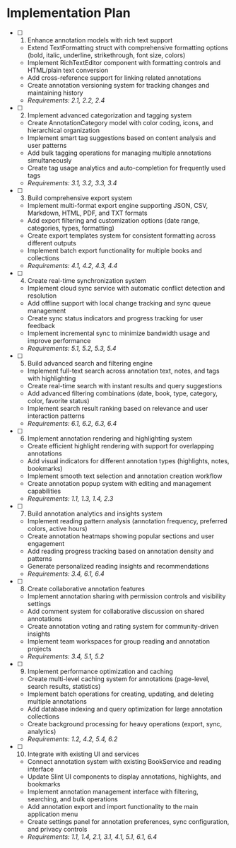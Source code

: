 # Implementation Plan

- [ ] 1. Enhance annotation models with rich text support
  - Extend TextFormatting struct with comprehensive formatting options (bold, italic, underline, strikethrough, font size, colors)
  - Implement RichTextEditor component with formatting controls and HTML/plain text conversion
  - Add cross-reference support for linking related annotations
  - Create annotation versioning system for tracking changes and maintaining history
  - _Requirements: 2.1, 2.2, 2.4_

- [ ] 2. Implement advanced categorization and tagging system
  - Create AnnotationCategory model with color coding, icons, and hierarchical organization
  - Implement smart tag suggestions based on content analysis and user patterns
  - Add bulk tagging operations for managing multiple annotations simultaneously
  - Create tag usage analytics and auto-completion for frequently used tags
  - _Requirements: 3.1, 3.2, 3.3, 3.4_

- [ ] 3. Build comprehensive export system
  - Implement multi-format export engine supporting JSON, CSV, Markdown, HTML, PDF, and TXT formats
  - Add export filtering and customization options (date range, categories, types, formatting)
  - Create export templates system for consistent formatting across different outputs
  - Implement batch export functionality for multiple books and collections
  - _Requirements: 4.1, 4.2, 4.3, 4.4_

- [ ] 4. Create real-time synchronization system
  - Implement cloud sync service with automatic conflict detection and resolution
  - Add offline support with local change tracking and sync queue management
  - Create sync status indicators and progress tracking for user feedback
  - Implement incremental sync to minimize bandwidth usage and improve performance
  - _Requirements: 5.1, 5.2, 5.3, 5.4_

- [ ] 5. Build advanced search and filtering engine
  - Implement full-text search across annotation text, notes, and tags with highlighting
  - Create real-time search with instant results and query suggestions
  - Add advanced filtering combinations (date, book, type, category, color, favorite status)
  - Implement search result ranking based on relevance and user interaction patterns
  - _Requirements: 6.1, 6.2, 6.3, 6.4_

- [ ] 6. Implement annotation rendering and highlighting system
  - Create efficient highlight rendering with support for overlapping annotations
  - Add visual indicators for different annotation types (highlights, notes, bookmarks)
  - Implement smooth text selection and annotation creation workflow
  - Create annotation popup system with editing and management capabilities
  - _Requirements: 1.1, 1.3, 1.4, 2.3_

- [ ] 7. Build annotation analytics and insights system
  - Implement reading pattern analysis (annotation frequency, preferred colors, active hours)
  - Create annotation heatmaps showing popular sections and user engagement
  - Add reading progress tracking based on annotation density and patterns
  - Generate personalized reading insights and recommendations
  - _Requirements: 3.4, 6.1, 6.4_

- [ ] 8. Create collaborative annotation features
  - Implement annotation sharing with permission controls and visibility settings
  - Add comment system for collaborative discussion on shared annotations
  - Create annotation voting and rating system for community-driven insights
  - Implement team workspaces for group reading and annotation projects
  - _Requirements: 3.4, 5.1, 5.2_

- [ ] 9. Implement performance optimization and caching
  - Create multi-level caching system for annotations (page-level, search results, statistics)
  - Implement batch operations for creating, updating, and deleting multiple annotations
  - Add database indexing and query optimization for large annotation collections
  - Create background processing for heavy operations (export, sync, analytics)
  - _Requirements: 1.2, 4.2, 5.4, 6.2_

- [ ] 10. Integrate with existing UI and services
  - Connect annotation system with existing BookService and reading interface
  - Update Slint UI components to display annotations, highlights, and bookmarks
  - Implement annotation management interface with filtering, searching, and bulk operations
  - Add annotation export and import functionality to the main application menu
  - Create settings panel for annotation preferences, sync configuration, and privacy controls
  - _Requirements: 1.1, 1.4, 2.1, 3.1, 4.1, 5.1, 6.1, 6.4_